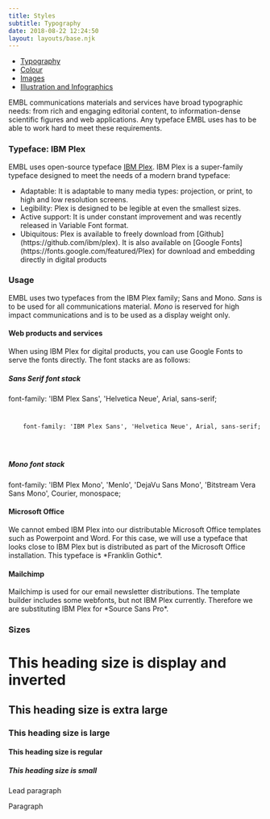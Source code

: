 ```yaml
---
title: Styles
subtitle: Typography
date: 2018-08-22 12:24:50
layout: layouts/base.njk
---
```


<nav class="vf-navigation vf-navigation--main">
  <ul class="vf-navigation__list | vf-list--inline">
    <li class="vf-navigation__item"><a href="/styles/typography/" class="vf-navigation__link">Typography</a></li>
    <li class="vf-navigation__item"><a href="/styles/colour/" class="vf-navigation__link">Colour</a></li>
    <li class="vf-navigation__item"><a href="/styles/images/" class="vf-navigation__link">Images</a></li>
    <li class="vf-navigation__item"><a href="/styles/illustration-and-infographics/" class="vf-navigation__link">Illustration and Infographics</a></li>
  </ul>
</nav>


EMBL communications materials and services have broad typographic needs: from rich and engaging editorial content, to information-dense scientific figures and web applications. Any typeface EMBL uses has to be able to work hard to meet these requirements.

<h3 class="vf-text vf-text--heading-l">Typeface: IBM Plex</h3>

EMBL uses open-source typeface [IBM Plex](https://github.com/ibm/plex). IBM Plex is a super-family typeface designed to meet the needs of a modern brand typeface:

<ul class="vf-list vf-list--unordered">
    <li class="vf-list__item">Adaptable: It is adaptable to many media types: projection, or print, to high and low resolution screens. </li>
    <li class="vf-list__item">Legibility: Plex is designed to be legible at even the smallest sizes.</li>
    <li class="vf-list__item">Active support: It is under constant improvement and was recently released in Variable Font format. </li>
    <li class="vf-list__item">Ubiquitous: Plex is available to freely download from [Github](https://github.com/ibm/plex). It is also available on [Google Fonts](https://fonts.google.com/featured/Plex) for download and embedding directly in digital products</li>
</ul>

<h3 class="vf-text vf-text--heading-l">Usage</h3>

EMBL uses two typefaces from the IBM Plex family; Sans and Mono. *Sans* is to be used for all communications material. *Mono* is reserved for high impact communications and is to be used as a display weight only.

<h4 class="vf-text vf-text--heading-l">Web products and services</h4>

When using IBM Plex for digital products, you can use Google Fonts to serve the fonts directly. The font stacks are as follows:

<h5 class="vf-text vf-text--heading-r">Sans Serif font stack</h5>
<div class="vf-box">
font-family: 'IBM Plex Sans', 'Helvetica Neue', Arial, sans-serif;
</div>

<code class="vf-code-example">
  <pre class="vf-code-example__pre">
    font-family: 'IBM Plex Sans', 'Helvetica Neue', Arial, sans-serif;
  </pre>
</code>

<h5 class="vf-text vf-text--heading-r">Mono font stack</h5>
<div class="vf-box">
font-family: 'IBM Plex Mono', 'Menlo', 'DejaVu Sans Mono', 'Bitstream Vera Sans Mono', Courier, monospace;
</div>

<h4 class="vf-text vf-text--heading-r">Microsoft Office</h4>
We cannot embed IBM Plex into our distributable Microsoft Office templates such as Powerpoint and Word. For this case, we will use a typeface that looks close to IBM Plex but is distributed as part of the Microsoft Office installation. This typeface is *Franklin Gothic*.

<h4 class="vf-text vf-text--heading-r">Mailchimp</h4>
Mailchimp is used for our email newsletter distributions. The template builder includes some webfonts, but not IBM Plex currently. Therefore we are substituting IBM Plex for *Source Sans Pro*.



<h3 class="vf-text vf-text--heading-l">Sizes</h3>

<h1 class="vf-text vf-text--heading-xl vf-text--invert">This heading size is display and inverted</h1>
<h2 class="vf-text vf-text--heading-xl">This heading size is extra large</h2>
<h3 class="vf-text vf-text--heading-l">This heading size is large</h3>
<h4 class="vf-text vf-text--heading-r">This heading size is regular</h4>
<h5 class="vf-text vf-text--heading-s">This heading size is small</h5>
<p>Lead paragraph</p>
<p>Paragraph</p>
